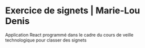 # Exercice de signets | Marie-Lou Denis

Application React programmé dans le cadre du cours de veille technologique pour classer des signets
